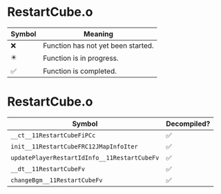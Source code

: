 # RestartCube.o
| Symbol | Meaning 
| ------------- | ------------- 
| :x: | Function has not yet been started. 
| :eight_pointed_black_star: | Function is in progress. 
| :white_check_mark: | Function is completed. 


# RestartCube.o
| Symbol | Decompiled? |
| ------------- | ------------- |
| `__ct__11RestartCubeFiPCc` | :white_check_mark: |
| `init__11RestartCubeFRC12JMapInfoIter` | :white_check_mark: |
| `updatePlayerRestartIdInfo__11RestartCubeFv` | :white_check_mark: |
| `__dt__11RestartCubeFv` | :white_check_mark: |
| `changeBgm__11RestartCubeFv` | :white_check_mark: |

